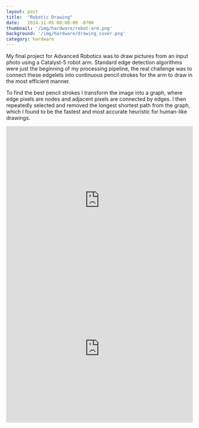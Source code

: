 ```yaml
---
layout: post
title:  "Robotic Drawing"
date:   2014-11-05 00:00:00 -0700
thumbnail: '/img/hardware/robot-arm.png'
background: '/img/hardware/drawing_cover.png'
category: hardware
---
```

My final project for Advanced Robotics was to draw pictures from an input photo using a Catalyst-5 robot arm. Standard edge detection algorithms were just the beginning of my processing pipeline, the real challenge was to connect these edgelets into continuous pencil strokes for the arm to draw in the most efficient manner.

To find the best pencil strokes I transform the image into a graph, where edge pixels are nodes and adjacent pixels are connected by edges. I then repeatedly selected and removed the longest shortest path from the graph, which I found to be the fastest and most accurate heuristic for human-like drawings.

<iframe width="100%" height="400px" src="https://www.youtube.com/embed/Y-VPsfdT8Fc" title="YouTube video player" frameborder="0" allow="accelerometer; autoplay; clipboard-write; encrypted-media; gyroscope; picture-in-picture" allowfullscreen></iframe>

<iframe width="100%" height="400px" src="https://www.youtube.com/embed/nNL7_r4sgOY" title="YouTube video player" frameborder="0" allow="accelerometer; autoplay; clipboard-write; encrypted-media; gyroscope; picture-in-picture" allowfullscreen></iframe>